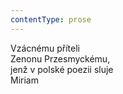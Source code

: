 ```yaml
---
contentType: prose
---
```


Vzácnému příteli  
Zenonu Przesmyckému,  
jenž v polské poezii sluje  
Miriam

